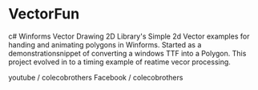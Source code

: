 # VectorFun
c# Winforms Vector Drawing 2D Library's 
Simple 2d Vector examples for handing and animating polygons in Winforms. 
Started as a demonstrationsnippet of converting a windows TTF into a Polygon.
This project evolved in to a timing example of reatime vecor processing. 

youtube / colecobrothers
Facebook / colecobrothers
